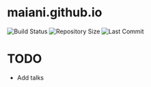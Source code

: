 # maiani.github.io

![Build Status](https://github.com/maiani/maiani.github.io/actions/workflows/deploy-site.yaml/badge.svg) 
![Repository Size](https://img.shields.io/github/repo-size/maiani/maiani.github.io) 
![Last Commit](https://img.shields.io/github/last-commit/maiani/maiani.github.io) 

# TODO
- Add talks
